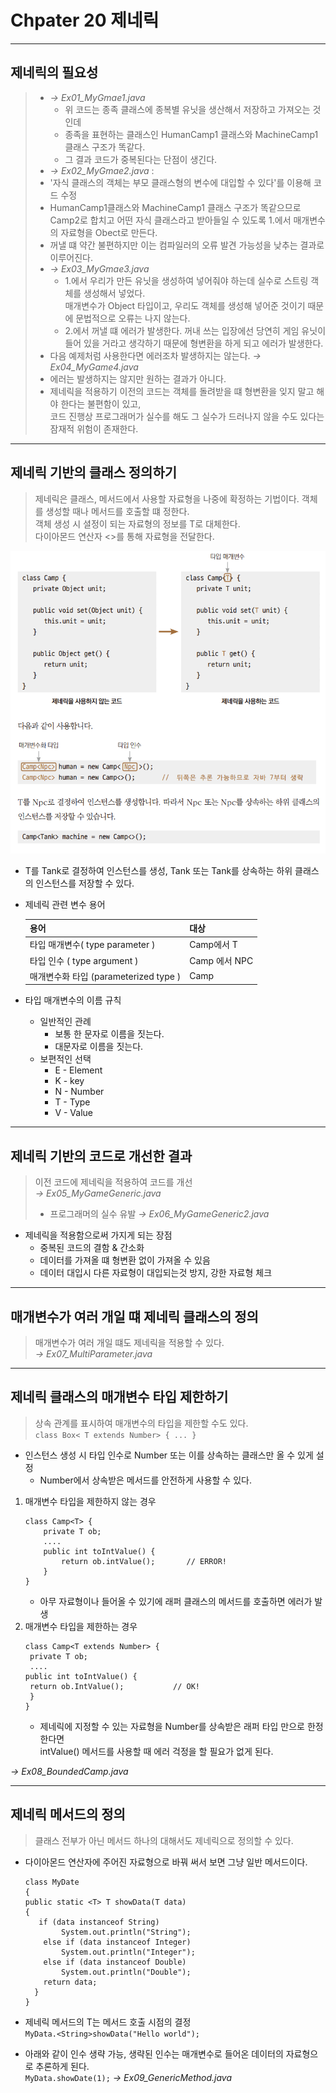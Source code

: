 # Chpater 20 제네릭

---

## 제네릭의 필요성
> + *→ Ex01_MyGmae1.java*  
>   + 위 코드는 종족 클래스에 종복별 유닛을 생산해서 저장하고 가져오는 것인데  
>   + 종족을 표현하는 클래스인 HumanCamp1 클래스와 MachineCamp1 클래스 구조가 똑같다.  
>   + 그 결과 코드가 중복된다는 단점이 생긴다.  
> + *→ Ex02_MyGmae2.java* : 
>  + '자식 클래스의 객체는 부모 클래스형의 변수에 대입할 수 있다'를 이용해 코드 수정
>  + HumanCamp1클래스와 MachineCamp1 클래스 구조가 똑같으므로 Camp2로 합치고 어떤 자식 클래스라고 받아들일 수 있도록 1.에서 매개변수의 자료형을 Obect로 만든다.  
>  + 꺼낼 떄 약간 불편하지만 이는 컴파일러의 오류 발견 가능성을 낮추는 결과로 이루어진다. 
> + *→ Ex03_MyGmae3.java*
>   + 1.에서 우리가 만든 유닛을 생성하여 넣어줘야 하는데 실수로 스트링 객체를 생성해서 넣었다.  
>       매개변수가  Object 타입이고, 우리도 객체를 생성해 넣어준 것이기 때문에 문법적으로 오류는 나지 않는다.
>   + 2.에서 꺼낼 떄 에러가 발생한다. 꺼내 쓰는 입장에선 당연히 게임 유닛이 들어 있을 거라고 생각하기 때문에 형변환을 하게 되고 에러가 발생한다.
>+ 다음 예제처럼 사용한다면 에러조차 발생하지는 않는다.
>*→ Ex04_MyGame4.java*
>  + 에러는 발생하지는 않지만 원하는 결과가 아니다.  
>  + 제네릭을 적용하기 이전의 코드는 객체를 돌려받을 떄 형변환을 잊지 말고 해야 한다는 불편함이 있고,  
>   코드 진행상 프로그래머가 실수를 해도 그 실수가 드러나지 않을 수도 있다는 잠재적 위험이 존재한다.

---

## 제네릭 기반의 클래스 정의하기
> 제네릭은 클래스, 메서드에서 사용할 자료형을 나중에 확정하는 기법이다. 
> 객체를 생성할 때나 메서드를 호출할 떄 정한다.  
> 객체 생성 시 셜정이 되는 자료형의 정보를 T로 대체한다.  
> 다이아몬드 연산자 <>를 통해 자료형을 전달한다.

![gnrc.png](gnrc.png)
+ T를 Tank로 결정하여 인스턴스를 생성, Tank 또는 Tank를 상속하는 하위 클래스의 인스턴스를 저장할 수 있다.

+ 제네릭 관련 변수 용어

    | 용어                                         | 대상               |
    |:-------------------------------------------|:-----------------|
    | 타입 매개변수( type parameter )                  | Camp<T>에서 T      |
    | 타입 인수    ( type argument )                 | Camp<NPC> 에서 NPC |
    | 매개변수화 타입             (parameterized type ) | Camp<NPC>        |

+ 타입 매개변수의 이름 규칙
  + 일반적인 관례
    + 보통 한 문자로 이름을 짓는다.
    + 대문자로 이름을 짓는다.
  + 보편적인 선택
    + E - Element
    + K - key
    + N - Number
    + T - Type
    + V - Value

---

## 제네릭 기반의 코드로 개선한 결과
> 이전 코드에 제네릭을 적용하여 코드를 개선  
>   *→ Ex05_MyGameGeneric.java*  
> + 프로그래머의 실수 유발 *→ Ex06_MyGameGeneric2.java*

+ 제네릭을 적용함으로써 가지게 되는 장점
  + 중복된 코드의 결함 & 간소화
  + 데이터를 가져올 떄 형변환 없이 가져올 수 있음
  + 데이터 대입시 다른 자료형이 대입되는것 방지, 강한 자료형 체크

---

## 매개변수가 여러 개일 떄 제네릭 클래스의 정의
> 매개변수가 여러 개일 떄도 제네릭을 적용할 수 있다.  
> *→ Ex07_MultiParameter.java*

---

## 제네릭 클래스의 매개변수 타입 제한하기
> 상속 관계를 표시하여 매개변수의 타입을 제한할 수도 있다.  
> ``class Box< T extends Number> { ... }``

+ 인스턴스 생성 시 타입 인수로 Number 또는 이를 상속하는 클래스만 올 수 있게 설정
  + Number에서 상속받은 메서드를 안전하게 사용할 수 있다.
1. 매개변수 타입을 제한하지 않는 경우
    ````
   class Camp<T> {
        private T ob;
        ....
        public int toIntValue() {
            return ob.intValue();       // ERROR!
        }
   }
   ````
   +  아무 자료형이나 들어올 수 있기에 래퍼 클래스의 메서드를 호출하면 에러가 발생
2. 매개변수 타입을 제한하는 경우
    ````
   class Camp<T extends Number> {
     private T ob;
     ....
   public int toIntValue() {
     return ob.IntValue();           // OK!
     }
   } 
   ````
   + 제네릭에 지정할 수 있는 자료형을 Number를 상속받은 래퍼 타입 만으로 한정한다면  
        intValue() 메서드를 사용할 때 에러 걱정을 할 필요가 없게 된다.

*→ Ex08_BoundedCamp.java*

---

## 제네릭 메서드의 정의
> 클래스 전부가 아닌 메서드 하나의 대해서도 제네릭으로 정의할 수 있다.

+ 다이아몬드 연산자에 주어진 자료형으로 바꿔 써서 보면 그냥 일반 메서드이다.
    ````
  class MyDate
  {
    public static <T> T showData(T data)
    {
       if (data instanceof String)
            System.out.println("String");
        else if (data instanceof Integer)
            System.out.println("Integer");
        else if (data instanceof Double)
            System.out.println("Double");
        return data;
      }
  }
  ````

+ 제네릭 메서드의 T는 메서드 호출 시점의 결정  
    ``MyData.<String>showData("Hello world");``
+ 아래와 같이 인수 생략 가능, 생략된 인수는 매개변수로 들어온 데이터의 자료형으로 추론하게 된다.  
  ``MyData.showDate(1);``
*→ Ex09_GenericMethod.java*